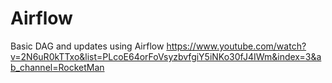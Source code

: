 # Airflow
Basic DAG and updates using Airflow
https://www.youtube.com/watch?v=2N6uR0kTTxo&list=PLcoE64orFoVsyzbvfgiY5iNKo30fJ4IWm&index=3&ab_channel=RocketMan
